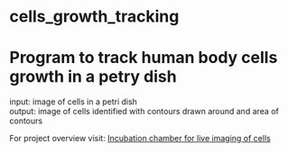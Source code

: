 # cells_growth_tracking
# Program to track human body cells growth in a petry dish 
input: image of cells in a petri dish  
output: image of cells identified with contours drawn around and area of contours

For project overview visit: [Incubation chamber for live imaging of cells](https://maheshl.weebly.com/incubation-chamber-for-live-imaging-of-cells.html)

